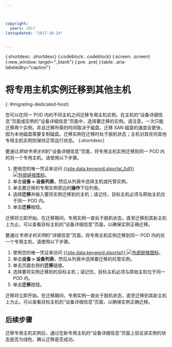 ```yaml
---



copyright:
  years: 2017
lastupdated: "2017-10-24"


---
```


{:shortdesc: .shortdesc}
{:codeblock: .codeblock}
{:screen: .screen}
{:new_window: target="_blank"}
{:pre: .pre}
{:table: .aria-labeledby="caption"}


# 将专用主机实例迁移到其他主机
{: #migrating-dedicated-host}

您可以在同一 POD 内的不同主机之间迁移专用主机实例。在主机的“设备详细信息”页面或实例的“设备详细信息”页面中，选择要迁移的实例。请注意，一次只能迁移两个实例，并且迁移所需的时间取决于磁盘。迁移 SAN 磁盘的速度会更快，因为本地磁盘需要复制磁盘。迁移实例在迁移时处于脱机状态；主机对其任何其他专用主机实例则保持正常运行状态。
{:shortdesc}

要通过*原始专用主机*的“设备详细信息”页面，将专用主机实例迁移到同一 POD 内的另一个专用主机，请使用以下步骤。 

1. 使用您的唯一凭证来访问 [{{site.data.keyword.slportal_full}} ![外部链接图标](../icons/launch-glyph.svg "外部链接图标")](https://control.softlayer.com/)。 
2. 单击**设备 > 设备列表**，然后从列表中选择主机或托管实例。
3. 单击要迁移的专用实例旁边的**操作**下拉列表。
4. 选择**迁移**并输入要将实例迁移到的主机；请记住，目标主机必须与原始主机位于同一 POD 内。
5. 单击**迁移**按钮。 

迁移将立即开始。在迁移期间，专用实例一直处于脱机状态，直至迁移到其新主机上为止。可以查看目标主机的“设备详细信息”页面，以确保实例正确迁移。

要通过*专用主机实例*的“详细信息”页面，将专用主机实例迁移到同一 POD 内的另一个专用主机，请使用以下步骤。

1. 使用您的唯一凭证来访问 [{{site.data.keyword.slportal}} ![外部链接图标](../icons/launch-glyph.svg "外部链接图标")](https://control.softlayer.com/)。
2. 单击**设备 > 设备列表**，然后从列表中选择要迁移的托管实例。
3. 单击页面右侧的**迁移**链接。
4. 选择要将实例迁移到的目标主机；请记住，目标主机必须与原始主机位于同一 POD 内。
5. 单击**迁移**按钮。

迁移将立即开始。在迁移期间，专用实例一直处于脱机状态，直至迁移到其新主机上为止。可以查看目标主机的“设备详细信息”页面，以确保实例正确迁移。

## 后续步骤
迁移专用主机实例后，通过在新专用主机的“设备详细信息”页面上验证该实例的状态是否为绿色，确认迁移是否成功。
